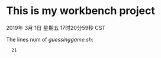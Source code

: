 # This is my workbench project

2019年 3月 1日 星期五 17时20分59秒 CST

The lines num of *guessinggame.sh*:

      21
